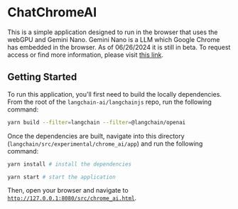 # ChatChromeAI

This is a simple application designed to run in the browser that uses the webGPU and Gemini Nano.
Gemini Nano is a LLM which Google Chrome has embedded in the browser. As of 06/26/2024 it is still in beta. To request access or find more information, please visit [this link](https://developer.chrome.com/docs/ai/built-in).

## Getting Started

To run this application, you'll first need to build the locally dependencies. From the root of the `langchain-ai/langchainjs` repo, run the following command:

```bash
yarn build --filter=langchain --filter=@langchain/openai
```

Once the dependencies are built, navigate into this directory (`langchain/src/experimental/chrome_ai/app`) and run the following command:

```bash
yarn install # install the dependencies

yarn start # start the application
```

Then, open your browser and navigate to [`http://127.0.0.1:8080/src/chrome_ai.html`](http://127.0.0.1:8080/src/chrome_ai.html).
